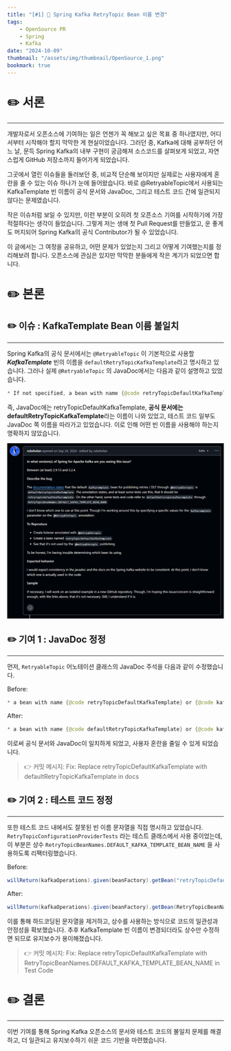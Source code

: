 ```yaml
---
title: "[#1] 📘 Spring Kafka RetryTopic Bean 이름 변경"
tags:
    - OpenSource PR
    - Spring
    - Kafka
date: "2024-10-09"
thumbnail: "/assets/img/thumbnail/OpenSource_1.png"
bookmark: true
---
```


# ✏️ 서론
---
개발자로서 오픈소스에 기여하는 일은 언젠가 꼭 해보고 싶은 목표 중 하나였지만, 어디서부터 시작해야 할지 막막한 게 현실이었습니다. 그러던 중, Kafka에 대해 공부하던 어느 날, 문득 Spring Kafka의 내부 구현이 궁금해져 소스코드를 살펴보게 되었고, 자연스럽게 GitHub 저장소까지 들어가게 되었습니다.

그곳에서 열린 이슈들을 둘러보던 중, 비교적 단순해 보이지만 실제로는 사용자에게 혼란을 줄 수 있는 이슈 하나가 눈에 들어왔습니다. 바로 @RetryableTopic에서 사용되는 KafkaTemplate 빈 이름이 공식 문서와 JavaDoc, 그리고 테스트 코드 간에 일관되지 않다는 문제였습니다.

작은 이슈처럼 보일 수 있지만, 이런 부분이 오히려 첫 오픈소스 기여를 시작하기에 가장 적절하다는 생각이 들었습니다. 그렇게 저는 생애 첫 Pull Request를 만들었고, 운 좋게도 머지되어 Spring Kafka의 공식 Contributor가 될 수 있었습니다.

이 글에서는 그 여정을 공유하고, 어떤 문제가 있었는지 그리고 어떻게 기여했는지를 정리해보려 합니다. 오픈소스에 관심은 있지만 막막한 분들에게 작은 계기가 되었으면 합니다.

# ✏️ 본론

## ✏️ 이슈 : KafkaTemplate Bean 이름 불일치
---
Spring Kafka의 공식 문서에서는 `@RetryableTopic` 이 기본적으로 사용할 ***KafkaTemplate*** 빈의 이름을 `defaultRetryTopicKafkaTemplate`라고 명시하고 있습니다. 그러나 실제 `@RetryableTopic` 의 JavaDoc에서는 다음과 같이 설명하고 있었습니다.

```java
* If not specified, a bean with name {@code retryTopicDefaultKafkaTemplate} or {@code kafkaTemplate} will be looked up.
```

즉, JavaDoc에는 retryTopicDefaultKafkaTemplate, **공식 문서에는 defaultRetryTopicKafkaTemplate**라는 이름이 나와 있었고, 테스트 코드 일부도 JavaDoc 쪽 이름을 따라가고 있었습니다. 이로 인해 어떤 빈 이름을 사용해야 하는지 명확하지 않았습니다.

<img src="/assets/img/sping-kafka-issue.PNG" alt="HDFS_write" />


## ✏️ 기여 1 : JavaDoc 정정
---
먼저, `RetryableTopic` 어노테이션 클래스의 JavaDoc 주석을 다음과 같이 수정했습니다.

Before:
```java
* a bean with name {@code retryTopicDefaultKafkaTemplate} or {@code kafkaTemplate}
```

After:
```java
* a bean with name {@code defaultRetryTopicKafkaTemplate} or {@code kafkaTemplate}
```

이로써 공식 문서와 JavaDoc이 일치하게 되었고, 사용자 혼란을 줄일 수 있게 되었습니다.

> 👉 커밋 메시지: Fix: Replace retryTopicDefaultKafkaTemplate with defaultRetryTopicKafkaTemplate in docs


## ✏️ 기여 2 : 테스트 코드 정정
---
또한 테스트 코드 내에서도 잘못된 빈 이름 문자열을 직접 명시하고 있었습니다. `RetryTopicConfigurationProviderTests` 라는 테스트 클래스에서 사용 중이었는데, 이 부분은 상수 `RetryTopicBeanNames.DEFAULT_KAFKA_TEMPLATE_BEAN_NAME` 을 사용하도록 리팩터링했습니다.


Before:
```java
willReturn(kafkaOperations).given(beanFactory).getBean("retryTopicDefaultKafkaTemplate", KafkaOperations.class);
```

After:
```java
willReturn(kafkaOperations).given(beanFactory).getBean(RetryTopicBeanNames.DEFAULT_KAFKA_TEMPLATE_BEAN_NAME, KafkaOperations.class);
```

이를 통해 하드코딩된 문자열을 제거하고, 상수를 사용하는 방식으로 코드의 일관성과 안정성을 확보했습니다. 추후 KafkaTemplate 빈 이름이 변경되더라도 상수만 수정하면 되므로 유지보수가 용이해졌습니다.

> 👉 커밋 메시지: Fix: Replace retryTopicDefaultKafkaTemplate with RetryTopicBeanNames.DEFAULT_KAFKA_TEMPLATE_BEAN_NAME in Test Code


# ✏️ 결론
---
이번 기여를 통해 Spring Kafka 오픈소스의 문서와 테스트 코드의 불일치 문제를 해결하고, 더 일관되고 유지보수하기 쉬운 코드 기반을 마련했습니다.

